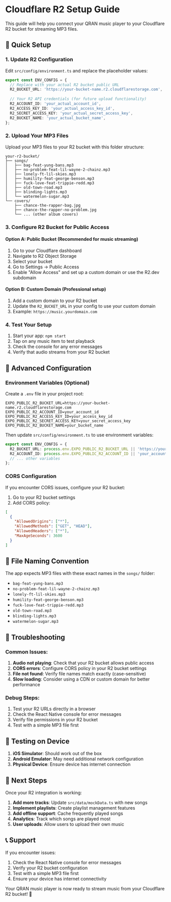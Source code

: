 # Cloudflare R2 Setup Guide

This guide will help you connect your QRAN music player to your Cloudflare R2 bucket for streaming MP3 files.

## 🚀 Quick Setup

### 1. Update R2 Configuration

Edit `src/config/environment.ts` and replace the placeholder values:

```typescript
export const ENV_CONFIG = {
  // Replace with your actual R2 bucket public URL
  R2_BUCKET_URL: 'https://your-bucket-name.r2.cloudflarestorage.com',
  
  // Your R2 API credentials (for future upload functionality)
  R2_ACCOUNT_ID: 'your_actual_account_id',
  R2_ACCESS_KEY_ID: 'your_actual_access_key_id', 
  R2_SECRET_ACCESS_KEY: 'your_actual_secret_access_key',
  R2_BUCKET_NAME: 'your_actual_bucket_name',
};
```

### 2. Upload Your MP3 Files

Upload your MP3 files to your R2 bucket with this folder structure:

```
your-r2-bucket/
├── songs/
│   ├── bag-feat-yung-bans.mp3
│   ├── no-problem-feat-lil-wayne-2-chainz.mp3
│   ├── lonely-ft-lil-skies.mp3
│   ├── humility-feat-george-benson.mp3
│   ├── fuck-love-feat-trippie-redd.mp3
│   ├── old-town-road.mp3
│   ├── blinding-lights.mp3
│   └── watermelon-sugar.mp3
└── covers/
    ├── chance-the-rapper-bag.jpg
    ├── chance-the-rapper-no-problem.jpg
    └── ... (other album covers)
```

### 3. Configure R2 Bucket for Public Access

#### Option A: Public Bucket (Recommended for music streaming)
1. Go to your Cloudflare dashboard
2. Navigate to R2 Object Storage
3. Select your bucket
4. Go to Settings → Public Access
5. Enable "Allow Access" and set up a custom domain or use the R2.dev subdomain

#### Option B: Custom Domain (Professional setup)
1. Add a custom domain to your R2 bucket
2. Update the `R2_BUCKET_URL` in your config to use your custom domain
3. Example: `https://music.yourdomain.com`

### 4. Test Your Setup

1. Start your app: `npm start`
2. Tap on any music item to test playback
3. Check the console for any error messages
4. Verify that audio streams from your R2 bucket

## 🔧 Advanced Configuration

### Environment Variables (Optional)

Create a `.env` file in your project root:

```env
EXPO_PUBLIC_R2_BUCKET_URL=https://your-bucket-name.r2.cloudflarestorage.com
EXPO_PUBLIC_R2_ACCOUNT_ID=your_account_id
EXPO_PUBLIC_R2_ACCESS_KEY_ID=your_access_key_id
EXPO_PUBLIC_R2_SECRET_ACCESS_KEY=your_secret_access_key
EXPO_PUBLIC_R2_BUCKET_NAME=your_bucket_name
```

Then update `src/config/environment.ts` to use environment variables:

```typescript
export const ENV_CONFIG = {
  R2_BUCKET_URL: process.env.EXPO_PUBLIC_R2_BUCKET_URL || 'https://your-bucket-name.r2.cloudflarestorage.com',
  R2_ACCOUNT_ID: process.env.EXPO_PUBLIC_R2_ACCOUNT_ID || 'your_account_id',
  // ... other variables
};
```

### CORS Configuration

If you encounter CORS issues, configure your R2 bucket:

1. Go to your R2 bucket settings
2. Add CORS policy:

```json
[
  {
    "AllowedOrigins": ["*"],
    "AllowedMethods": ["GET", "HEAD"],
    "AllowedHeaders": ["*"],
    "MaxAgeSeconds": 3600
  }
]
```

## 🎵 File Naming Convention

The app expects MP3 files with these exact names in the `songs/` folder:

- `bag-feat-yung-bans.mp3`
- `no-problem-feat-lil-wayne-2-chainz.mp3`
- `lonely-ft-lil-skies.mp3`
- `humility-feat-george-benson.mp3`
- `fuck-love-feat-trippie-redd.mp3`
- `old-town-road.mp3`
- `blinding-lights.mp3`
- `watermelon-sugar.mp3`

## 🚨 Troubleshooting

### Common Issues:

1. **Audio not playing**: Check that your R2 bucket allows public access
2. **CORS errors**: Configure CORS policy in your R2 bucket settings
3. **File not found**: Verify file names match exactly (case-sensitive)
4. **Slow loading**: Consider using a CDN or custom domain for better performance

### Debug Steps:

1. Test your R2 URLs directly in a browser
2. Check the React Native console for error messages
3. Verify file permissions in your R2 bucket
4. Test with a simple MP3 file first

## 📱 Testing on Device

1. **iOS Simulator**: Should work out of the box
2. **Android Emulator**: May need additional network configuration
3. **Physical Device**: Ensure device has internet connection

## 🔄 Next Steps

Once your R2 integration is working:

1. **Add more tracks**: Update `src/data/mockData.ts` with new songs
2. **Implement playlists**: Create playlist management features
3. **Add offline support**: Cache frequently played songs
4. **Analytics**: Track which songs are played most
5. **User uploads**: Allow users to upload their own music

## 📞 Support

If you encounter issues:

1. Check the React Native console for error messages
2. Verify your R2 bucket configuration
3. Test with a simple MP3 file first
4. Ensure your device has internet connectivity

Your QRAN music player is now ready to stream music from your Cloudflare R2 bucket! 🎵
